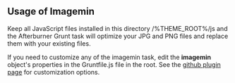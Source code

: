 ## Usage of Imagemin

Keep all JavaScript files installed in this directory /%THEME_ROOT%/js and the Afterburner Grunt task will optimize your JPG and PNG files and replace them with your existing files. 

If you need to customize any of the imagemin task, edit the **imagemin** object's properties in the Gruntfile.js file in the root. See the [github plugin page](https://github.com/gruntjs/grunt-contrib-imagemin) for customization options.